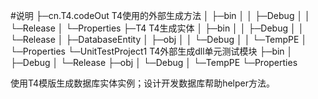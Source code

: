 #说明
        ├─cn.T4.codeOut                 T4使用的外部生成方法
        │  ├─bin
        │  │  ├─Debug
        │  │  └─Release
        │  └─Properties
        ├─T4                            T4生成实体
        │  ├─bin
        │  │  ├─Debug
        │  │  └─Release
        │  ├─DatabaseEntity
        │  ├─obj
        │  │  └─Debug
        │  │      └─TempPE
        │  └─Properties
        └─UnitTestProject1              T4外部生成dll单元测试模块
            ├─bin
            │  ├─Debug
            │  └─Release
            ├─obj
            │  └─Debug
            │      └─TempPE
            └─Properties

  使用T4模版生成数据库实体实例；设计开发数据库帮助helper方法。
